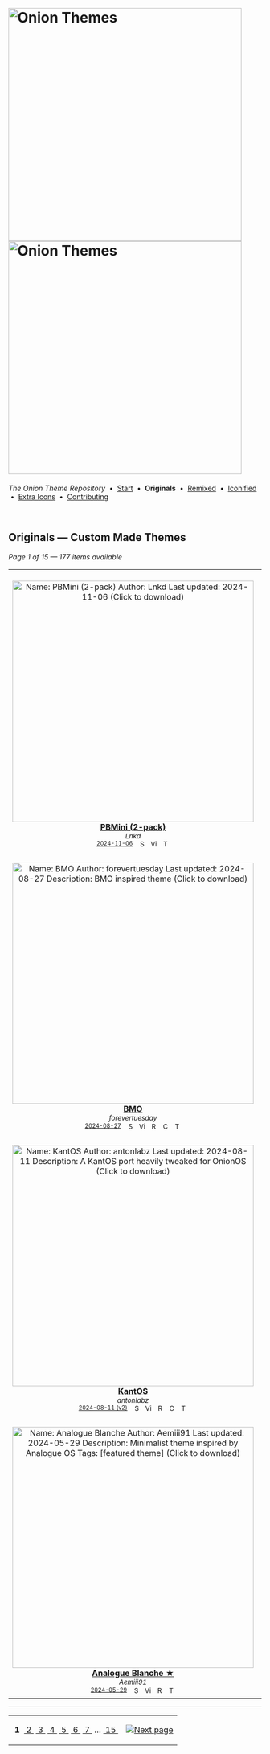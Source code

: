 <!--




















=================================================================================
---------------------------------------------------------------------------------

██████╗  ██████╗     ███╗   ██╗ ██████╗ ████████╗    ███████╗██████╗ ██╗████████╗
██╔══██╗██╔═══██╗    ████╗  ██║██╔═══██╗╚══██╔══╝    ██╔════╝██╔══██╗██║╚══██╔══╝
██║  ██║██║   ██║    ██╔██╗ ██║██║   ██║   ██║       █████╗  ██║  ██║██║   ██║   
██║  ██║██║   ██║    ██║╚██╗██║██║   ██║   ██║       ██╔══╝  ██║  ██║██║   ██║   
██████╔╝╚██████╔╝    ██║ ╚████║╚██████╔╝   ██║       ███████╗██████╔╝██║   ██║   
╚═════╝  ╚═════╝     ╚═╝  ╚═══╝ ╚═════╝    ╚═╝       ╚══════╝╚═════╝ ╚═╝   ╚═╝   

---------------------------------------------------------------------------------
=================================================================================

                  Note: This file was automatically generated.

            Run `python .github/generate.py` to regenerate the pages.




















-->
<p>&nbsp;</p>

# <img alt="Onion Themes" src="https://user-images.githubusercontent.com/44569252/179506709-0db2a8f5-3074-477c-81c4-719f281ddccc.png#gh-dark-mode-only" width="464px"><img alt="Onion Themes" src="https://user-images.githubusercontent.com/44569252/179506712-d5a1a916-7270-4902-aa55-5d93f7ee0f6e.png#gh-light-mode-only" width="464px">

*The Onion Theme Repository* &nbsp;•&nbsp; [Start](../../README.md) &nbsp;• &nbsp;**Originals** &nbsp;• &nbsp;[Remixed](../remixed/index.md) &nbsp;• &nbsp;[Iconified](../icons_themes/index.md) &nbsp;• &nbsp;[Extra&nbsp;Icons](../icons_standalone/index.md) &nbsp;• &nbsp;[Contributing](../../CONTRIBUTING.md)

<p>&nbsp;</p>


## Originals — Custom Made Themes

*Page 1 of 15 — 177 items available*
<table align="center"><tr>
<td align="center" valign="top" width="33.33%">
&nbsp;&nbsp;&nbsp;&nbsp;&nbsp;&nbsp;&nbsp;&nbsp;&nbsp;&nbsp;&nbsp;&nbsp;&nbsp;&nbsp;&nbsp;&nbsp;&nbsp;&nbsp;&nbsp;&nbsp;&nbsp;&nbsp;&nbsp;&nbsp;&nbsp;&nbsp;&nbsp;&nbsp;&nbsp;&nbsp;&nbsp;&nbsp;&nbsp;&nbsp;&nbsp;&nbsp;&nbsp;&nbsp;&nbsp;&nbsp;&nbsp;&nbsp;&nbsp;&nbsp;&nbsp;&nbsp;<br/>
<a href="https://raw.githubusercontent.com/OnionUI/Themes/main/release/PBMini%20%282-pack%29%20by%20Lnkd.zip">
<img title="Name: PBMini (2-pack)&#013;Author: Lnkd&#013;Last updated: 2024-11-06&#013;(Click to download)" width="480px" src="https://raw.githubusercontent.com/OnionUI/Themes/main/themes/PBMini%20%282-pack%29%20by%20Lnkd/preview.png" /><br/>
<b>PBMini (2-pack)</b>
</a><br/>
<sup><i>Lnkd</i></sup><br>
<sub>
<sup><a title="Last updated: 2024-11-06" href="https://github.com/OnionUI/Themes/commits/main/themes/PBMini (2-pack) by Lnkd">2024-11-06</a></sup> &nbsp;&nbsp;<a href="https://github.com/search?l=ZIP&q=filename%3A%22Lnkd%22+repo%3AOnionUI%2FThemes"><img src="https://user-images.githubusercontent.com/44569252/194037581-698a5004-8b75-4da6-a63d-b41d541ebde2.png" width="16" title="Search themes by this author (Requires GitHub account)"></a>&nbsp;&nbsp;<a href="https://raw.githubusercontent.com/OnionUI/Themes/main/themes/PBMini%20%282-pack%29%20by%20Lnkd/preview.png"><img title="View full-size preview" src="https://user-images.githubusercontent.com/44569252/194037184-ae453506-2536-4c6f-8a19-4a6c1de6ce32.png" width="16"></a> &nbsp;<a href="https://onionui.github.io/iconpack_preview.html#PBMini%20%282-pack%29%20by%20Lnkd,PBMini%20Bite%20Size%20by%20Lnkd:themes/PBMini%20%282-pack%29%20by%20Lnkd/PBMini%20Bite%20Size%20by%20Lnkd/icons,PBMini%20by%20Lnkd:themes/PBMini%20%282-pack%29%20by%20Lnkd/PBMini%20by%20Lnkd/icons"><img src="https://user-images.githubusercontent.com/44569252/215106002-fbcf1815-8080-447c-94c2-61f161efb503.png" height="16" title="This theme contains an icon pack"></a>
</sub>
</td>

<td align="center" valign="top" width="33.33%">
&nbsp;&nbsp;&nbsp;&nbsp;&nbsp;&nbsp;&nbsp;&nbsp;&nbsp;&nbsp;&nbsp;&nbsp;&nbsp;&nbsp;&nbsp;&nbsp;&nbsp;&nbsp;&nbsp;&nbsp;&nbsp;&nbsp;&nbsp;&nbsp;&nbsp;&nbsp;&nbsp;&nbsp;&nbsp;&nbsp;&nbsp;&nbsp;&nbsp;&nbsp;&nbsp;&nbsp;&nbsp;&nbsp;&nbsp;&nbsp;&nbsp;&nbsp;&nbsp;&nbsp;&nbsp;&nbsp;<br/>
<a href="https://raw.githubusercontent.com/OnionUI/Themes/main/release/On-Ion-Os%21%20by%20davibechecker.zip">
<img title="Name: On-Ion-Os!&#013;Author: davibechecker&#013;Last updated: 2024-11-06&#013;Description: Yu-Gi-Oh! based theme. Based off the yugioh duel monsters anime and card game.&#013;(Click to download)" width="480px" src="https://raw.githubusercontent.com/OnionUI/Themes/main/themes/On-Ion-Os%21%20by%20davibechecker/preview.png" /><br/>
<b>On-Ion-Os!</b>
</a><br/>
<sup><i>davibechecker</i></sup><br>
<sub>
<sup><a title="Last updated: 2024-11-06" href="https://github.com/OnionUI/Themes/commits/main/themes/On-Ion-Os! by davibechecker">2024-11-06</a></sup> &nbsp;&nbsp;<a href="https://github.com/search?l=ZIP&q=filename%3A%22davibechecker%22+repo%3AOnionUI%2FThemes"><img src="https://user-images.githubusercontent.com/44569252/194037581-698a5004-8b75-4da6-a63d-b41d541ebde2.png" width="16" title="Search themes by this author (Requires GitHub account)"></a>&nbsp;&nbsp;<a href="https://raw.githubusercontent.com/OnionUI/Themes/main/themes/On-Ion-Os%21%20by%20davibechecker/preview.png"><img title="View full-size preview" src="https://user-images.githubusercontent.com/44569252/194037184-ae453506-2536-4c6f-8a19-4a6c1de6ce32.png" width="16"></a> &nbsp;<a href="https://onionui.github.io/iconpack_preview.html#On-Ion-Os%21%20by%20davibechecker,On-Ion-Os%21%20by%20davibechecker:themes/On-Ion-Os%21%20by%20davibechecker/icons"><img src="https://user-images.githubusercontent.com/44569252/215106002-fbcf1815-8080-447c-94c2-61f161efb503.png" height="16" title="This theme contains an icon pack"></a>
</sub>
</td>

<td align="center" valign="top" width="33.33%">
&nbsp;&nbsp;&nbsp;&nbsp;&nbsp;&nbsp;&nbsp;&nbsp;&nbsp;&nbsp;&nbsp;&nbsp;&nbsp;&nbsp;&nbsp;&nbsp;&nbsp;&nbsp;&nbsp;&nbsp;&nbsp;&nbsp;&nbsp;&nbsp;&nbsp;&nbsp;&nbsp;&nbsp;&nbsp;&nbsp;&nbsp;&nbsp;&nbsp;&nbsp;&nbsp;&nbsp;&nbsp;&nbsp;&nbsp;&nbsp;&nbsp;&nbsp;&nbsp;&nbsp;&nbsp;&nbsp;<br/>
<a href="https://raw.githubusercontent.com/OnionUI/Themes/main/release/Scallion%20%282-pack%29%20by%20Cyberbellum.zip">
<img title="Name: Scallion (2-pack)&#013;Author: Cyberbellum&#013;Last updated: 2024-10-27&#013;(Click to download)" width="480px" src="https://raw.githubusercontent.com/OnionUI/Themes/main/themes/Scallion%20%282-pack%29%20by%20Cyberbellum/Scallion%20-%20Noir%20by%20Cyberbellum/preview.png" /><br/>
<b>Scallion (2-pack)</b>
</a><br/>
<sup><i>Cyberbellum</i></sup><br>
<sub>
<sup><a title="Last updated: 2024-10-27 (v2)" href="https://github.com/OnionUI/Themes/commits/main/themes/Scallion (2-pack) by Cyberbellum">2024-10-27 (v2)</a></sup> &nbsp;&nbsp;<a href="https://github.com/search?l=ZIP&q=filename%3A%22Cyberbellum%22+repo%3AOnionUI%2FThemes"><img src="https://user-images.githubusercontent.com/44569252/194037581-698a5004-8b75-4da6-a63d-b41d541ebde2.png" width="16" title="Search themes by this author (Requires GitHub account)"></a>&nbsp;&nbsp;<a href="https://raw.githubusercontent.com/OnionUI/Themes/main/themes/Scallion%20%282-pack%29%20by%20Cyberbellum/Scallion%20-%20Noir%20by%20Cyberbellum/preview.png"><img title="View full-size preview" src="https://user-images.githubusercontent.com/44569252/194037184-ae453506-2536-4c6f-8a19-4a6c1de6ce32.png" width="16"></a>&nbsp;&nbsp;<a href="themes/Scallion%20%282-pack%29%20by%20Cyberbellum/Scallion%20-%20Noir%20by%20Cyberbellum/readme.md"><img src="https://user-images.githubusercontent.com/44569252/215358455-b6a1348b-8161-40d6-9cc1-cc31720377c4.png" height="16" title="README"></a> &nbsp;<a href="https://onionui.github.io/iconpack_preview.html#Scallion%20%282-pack%29%20by%20Cyberbellum,Scallion%20-%20Noir%20by%20Cyberbellum:themes/Scallion%20%282-pack%29%20by%20Cyberbellum/Scallion%20-%20Noir%20by%20Cyberbellum/icons,Scallion%20by%20Cyberbellum:themes/Scallion%20%282-pack%29%20by%20Cyberbellum/Scallion%20by%20Cyberbellum/icons"><img src="https://user-images.githubusercontent.com/44569252/215106002-fbcf1815-8080-447c-94c2-61f161efb503.png" height="16" title="This theme contains an icon pack"></a>
</sub>
</td>

</tr><tr>
<td align="center" valign="top" width="33.33%">
<br/>
<a href="https://raw.githubusercontent.com/OnionUI/Themes/main/release/BMO%20by%20forevertuesday.zip">
<img title="Name: BMO&#013;Author: forevertuesday&#013;Last updated: 2024-08-27&#013;Description: BMO inspired theme&#013;(Click to download)" width="480px" src="https://raw.githubusercontent.com/OnionUI/Themes/main/themes/BMO%20by%20forevertuesday/preview.png" /><br/>
<b>BMO</b>
</a><br/>
<sup><i>forevertuesday</i></sup><br>
<sub>
<sup><a title="Last updated: 2024-08-27" href="https://github.com/OnionUI/Themes/commits/main/themes/BMO by forevertuesday">2024-08-27</a></sup> &nbsp;&nbsp;<a href="https://github.com/search?l=ZIP&q=filename%3A%22forevertuesday%22+repo%3AOnionUI%2FThemes"><img src="https://user-images.githubusercontent.com/44569252/194037581-698a5004-8b75-4da6-a63d-b41d541ebde2.png" width="16" title="Search themes by this author (Requires GitHub account)"></a>&nbsp;&nbsp;<a href="https://raw.githubusercontent.com/OnionUI/Themes/main/themes/BMO%20by%20forevertuesday/preview.png"><img title="View full-size preview" src="https://user-images.githubusercontent.com/44569252/194037184-ae453506-2536-4c6f-8a19-4a6c1de6ce32.png" width="16"></a>&nbsp;&nbsp;<a href="themes/BMO%20by%20forevertuesday/readme.txt"><img src="https://user-images.githubusercontent.com/44569252/215358455-b6a1348b-8161-40d6-9cc1-cc31720377c4.png" height="16" title="README"></a>&nbsp;&nbsp;<a href="https://onionui.github.io/bgm_preview.html?theme=BMO%20by%20forevertuesday"><img src="https://user-images.githubusercontent.com/44569252/194010780-d3659ecd-7348-4e44-a81d-06708a4e9734.png" width="16" title="Custom background music included (Click to download MP3 file)"></a> &nbsp;<a href="https://onionui.github.io/iconpack_preview.html#BMO%20by%20forevertuesday,BMO%20by%20forevertuesday:themes/BMO%20by%20forevertuesday/icons"><img src="https://user-images.githubusercontent.com/44569252/215106002-fbcf1815-8080-447c-94c2-61f161efb503.png" height="16" title="This theme contains an icon pack"></a>
</sub>
</td>

<td align="center" valign="top" width="33.33%">
<br/>
<a href="https://raw.githubusercontent.com/OnionUI/Themes/main/release/BMO%20Noire%20by%20forevertuesday.zip">
<img title="Name: BMO Noire&#013;Author: forevertuesday&#013;Last updated: 2024-08-27&#013;Description: BMO Noire inspired theme&#013;(Click to download)" width="480px" src="https://raw.githubusercontent.com/OnionUI/Themes/main/themes/BMO%20Noire%20by%20forevertuesday/preview.png" /><br/>
<b>BMO Noire</b>
</a><br/>
<sup><i>forevertuesday</i></sup><br>
<sub>
<sup><a title="Last updated: 2024-08-27" href="https://github.com/OnionUI/Themes/commits/main/themes/BMO Noire by forevertuesday">2024-08-27</a></sup> &nbsp;&nbsp;<a href="https://github.com/search?l=ZIP&q=filename%3A%22forevertuesday%22+repo%3AOnionUI%2FThemes"><img src="https://user-images.githubusercontent.com/44569252/194037581-698a5004-8b75-4da6-a63d-b41d541ebde2.png" width="16" title="Search themes by this author (Requires GitHub account)"></a>&nbsp;&nbsp;<a href="https://raw.githubusercontent.com/OnionUI/Themes/main/themes/BMO%20Noire%20by%20forevertuesday/preview.png"><img title="View full-size preview" src="https://user-images.githubusercontent.com/44569252/194037184-ae453506-2536-4c6f-8a19-4a6c1de6ce32.png" width="16"></a>&nbsp;&nbsp;<a href="themes/BMO%20Noire%20by%20forevertuesday/readme.txt"><img src="https://user-images.githubusercontent.com/44569252/215358455-b6a1348b-8161-40d6-9cc1-cc31720377c4.png" height="16" title="README"></a>&nbsp;&nbsp;<a href="https://onionui.github.io/bgm_preview.html?theme=BMO%20Noire%20by%20forevertuesday"><img src="https://user-images.githubusercontent.com/44569252/194010780-d3659ecd-7348-4e44-a81d-06708a4e9734.png" width="16" title="Custom background music included (Click to download MP3 file)"></a> &nbsp;<a href="https://onionui.github.io/iconpack_preview.html#BMO%20Noire%20by%20forevertuesday,BMO%20Noire%20by%20forevertuesday:themes/BMO%20Noire%20by%20forevertuesday/icons"><img src="https://user-images.githubusercontent.com/44569252/215106002-fbcf1815-8080-447c-94c2-61f161efb503.png" height="16" title="This theme contains an icon pack"></a>
</sub>
</td>

<td align="center" valign="top" width="33.33%">
<br/>
<a href="https://raw.githubusercontent.com/OnionUI/Themes/main/release/Cosy%20by%20KyleBing.zip">
<img title="Name: Cosy&#013;Author: KyleBing&#013;Last updated: 2024-10-27&#013;Description: Cosy&#013;(Click to download)" width="480px" src="https://raw.githubusercontent.com/OnionUI/Themes/main/themes/Cosy%20by%20KyleBing/preview.png" /><br/>
<b>Cosy</b>
</a><br/>
<sup><i>KyleBing</i></sup><br>
<sub>
<sup><a title="Last updated: 2024-10-27 (v4)" href="https://github.com/OnionUI/Themes/commits/main/themes/Cosy by KyleBing">2024-10-27 (v4)</a></sup> &nbsp;&nbsp;<a href="https://github.com/search?l=ZIP&q=filename%3A%22KyleBing%22+repo%3AOnionUI%2FThemes"><img src="https://user-images.githubusercontent.com/44569252/194037581-698a5004-8b75-4da6-a63d-b41d541ebde2.png" width="16" title="Search themes by this author (Requires GitHub account)"></a>&nbsp;&nbsp;<a href="https://raw.githubusercontent.com/OnionUI/Themes/main/themes/Cosy%20by%20KyleBing/preview.png"><img title="View full-size preview" src="https://user-images.githubusercontent.com/44569252/194037184-ae453506-2536-4c6f-8a19-4a6c1de6ce32.png" width="16"></a>&nbsp;&nbsp;<a href="themes/Cosy%20by%20KyleBing/README.md"><img src="https://user-images.githubusercontent.com/44569252/215358455-b6a1348b-8161-40d6-9cc1-cc31720377c4.png" height="16" title="README"></a> &nbsp;<a href="https://onionui.github.io/iconpack_preview.html#Cosy%20by%20KyleBing,Cosy%20by%20KyleBing:themes/Cosy%20by%20KyleBing/icons"><img src="https://user-images.githubusercontent.com/44569252/215106002-fbcf1815-8080-447c-94c2-61f161efb503.png" height="16" title="This theme contains an icon pack"></a>
</sub>
</td>

</tr><tr>
<td align="center" valign="top" width="33.33%">
<br/>
<a href="https://raw.githubusercontent.com/OnionUI/Themes/main/release/KantOS%20by%20antonlabz.zip">
<img title="Name: KantOS&#013;Author: antonlabz&#013;Last updated: 2024-08-11&#013;Description: A KantOS port heavily tweaked for OnionOS&#013;(Click to download)" width="480px" src="https://raw.githubusercontent.com/OnionUI/Themes/main/themes/KantOS%20by%20antonlabz/preview.png" /><br/>
<b>KantOS</b>
</a><br/>
<sup><i>antonlabz</i></sup><br>
<sub>
<sup><a title="Last updated: 2024-08-11 (v2)" href="https://github.com/OnionUI/Themes/commits/main/themes/KantOS by antonlabz">2024-08-11 (v2)</a></sup> &nbsp;&nbsp;<a href="https://github.com/search?l=ZIP&q=filename%3A%22antonlabz%22+repo%3AOnionUI%2FThemes"><img src="https://user-images.githubusercontent.com/44569252/194037581-698a5004-8b75-4da6-a63d-b41d541ebde2.png" width="16" title="Search themes by this author (Requires GitHub account)"></a>&nbsp;&nbsp;<a href="https://raw.githubusercontent.com/OnionUI/Themes/main/themes/KantOS%20by%20antonlabz/preview.png"><img title="View full-size preview" src="https://user-images.githubusercontent.com/44569252/194037184-ae453506-2536-4c6f-8a19-4a6c1de6ce32.png" width="16"></a>&nbsp;&nbsp;<a href="themes/KantOS%20by%20antonlabz/README.md"><img src="https://user-images.githubusercontent.com/44569252/215358455-b6a1348b-8161-40d6-9cc1-cc31720377c4.png" height="16" title="README"></a>&nbsp;&nbsp;<a href="https://onionui.github.io/bgm_preview.html?theme=KantOS%20by%20antonlabz"><img src="https://user-images.githubusercontent.com/44569252/194010780-d3659ecd-7348-4e44-a81d-06708a4e9734.png" width="16" title="Custom background music included (Click to download MP3 file)"></a> &nbsp;<a href="https://onionui.github.io/iconpack_preview.html#KantOS%20by%20antonlabz,KantOS%20by%20antonlabz:themes/KantOS%20by%20antonlabz/icons"><img src="https://user-images.githubusercontent.com/44569252/215106002-fbcf1815-8080-447c-94c2-61f161efb503.png" height="16" title="This theme contains an icon pack"></a>
</sub>
</td>

<td align="center" valign="top" width="33.33%">
<br/>
<a href="https://raw.githubusercontent.com/OnionUI/Themes/main/release/Pikachu%20Edition%20by%20UnBurn.zip">
<img title="Name: Pikachu Edition&#013;Author: UnBurn&#013;Last updated: 2024-07-01&#013;Description: I choose you!&#013;(Click to download)" width="480px" src="https://raw.githubusercontent.com/OnionUI/Themes/main/themes/Pikachu%20Edition%20by%20UnBurn/preview.png" /><br/>
<b>Pikachu Edition</b>
</a><br/>
<sup><i>UnBurn</i></sup><br>
<sub>
<sup><a title="Last updated: 2024-07-01" href="https://github.com/OnionUI/Themes/commits/main/themes/Pikachu Edition by UnBurn">2024-07-01</a></sup> &nbsp;&nbsp;<a href="https://github.com/search?l=ZIP&q=filename%3A%22UnBurn%22+repo%3AOnionUI%2FThemes"><img src="https://user-images.githubusercontent.com/44569252/194037581-698a5004-8b75-4da6-a63d-b41d541ebde2.png" width="16" title="Search themes by this author (Requires GitHub account)"></a>&nbsp;&nbsp;<a href="https://raw.githubusercontent.com/OnionUI/Themes/main/themes/Pikachu%20Edition%20by%20UnBurn/preview.png"><img title="View full-size preview" src="https://user-images.githubusercontent.com/44569252/194037184-ae453506-2536-4c6f-8a19-4a6c1de6ce32.png" width="16"></a>&nbsp;&nbsp;<a href="https://onionui.github.io/bgm_preview.html?theme=Pikachu%20Edition%20by%20UnBurn"><img src="https://user-images.githubusercontent.com/44569252/194010780-d3659ecd-7348-4e44-a81d-06708a4e9734.png" width="16" title="Custom background music included (Click to download MP3 file)"></a>
</sub>
</td>

<td align="center" valign="top" width="33.33%">
<br/>
<a href="https://raw.githubusercontent.com/OnionUI/Themes/main/release/Impact%20by%20edvardeishen.zip">
<img title="Name: Impact&#013;Author: edvardeishen&#013;Last updated: 2024-07-01&#013;Description: Not Genshin, but my favorite font&#013;(Click to download)" width="480px" src="https://raw.githubusercontent.com/OnionUI/Themes/main/themes/Impact%20by%20edvardeishen/preview.png" /><br/>
<b>Impact</b>
</a><br/>
<sup><i>edvardeishen</i></sup><br>
<sub>
<sup><a title="Last updated: 2024-07-01" href="https://github.com/OnionUI/Themes/commits/main/themes/Impact by edvardeishen">2024-07-01</a></sup> &nbsp;&nbsp;<a href="https://github.com/search?l=ZIP&q=filename%3A%22edvardeishen%22+repo%3AOnionUI%2FThemes"><img src="https://user-images.githubusercontent.com/44569252/194037581-698a5004-8b75-4da6-a63d-b41d541ebde2.png" width="16" title="Search themes by this author (Requires GitHub account)"></a>&nbsp;&nbsp;<a href="https://raw.githubusercontent.com/OnionUI/Themes/main/themes/Impact%20by%20edvardeishen/preview.png"><img title="View full-size preview" src="https://user-images.githubusercontent.com/44569252/194037184-ae453506-2536-4c6f-8a19-4a6c1de6ce32.png" width="16"></a> &nbsp;<a href="https://onionui.github.io/iconpack_preview.html#Impact%20by%20edvardeishen,Impact%20by%20edvardeishen:themes/Impact%20by%20edvardeishen/icons"><img src="https://user-images.githubusercontent.com/44569252/215106002-fbcf1815-8080-447c-94c2-61f161efb503.png" height="16" title="This theme contains an icon pack"></a>
</sub>
</td>

</tr><tr>
<td align="center" valign="top" width="33.33%">
<br/>
<a href="https://raw.githubusercontent.com/OnionUI/Themes/main/release/Analogue%20Blanche%20by%20Aemiii91.zip">
<img title="Name: Analogue Blanche&#013;Author: Aemiii91&#013;Last updated: 2024-05-29&#013;Description: Minimalist theme inspired by Analogue OS&#013;Tags: [featured theme]&#013;(Click to download)" width="480px" src="https://raw.githubusercontent.com/OnionUI/Themes/main/themes/Analogue%20Blanche%20by%20Aemiii91/preview.png" /><br/>
<b>Analogue Blanche ★</b>
</a><br/>
<sup><i>Aemiii91</i></sup><br>
<sub>
<sup><a title="Last updated: 2024-05-29" href="https://github.com/OnionUI/Themes/commits/main/themes/Analogue Blanche by Aemiii91">2024-05-29</a></sup> &nbsp;&nbsp;<a href="https://github.com/search?l=ZIP&q=filename%3A%22Aemiii91%22+repo%3AOnionUI%2FThemes"><img src="https://user-images.githubusercontent.com/44569252/194037581-698a5004-8b75-4da6-a63d-b41d541ebde2.png" width="16" title="Search themes by this author (Requires GitHub account)"></a>&nbsp;&nbsp;<a href="https://raw.githubusercontent.com/OnionUI/Themes/main/themes/Analogue%20Blanche%20by%20Aemiii91/preview.png"><img title="View full-size preview" src="https://user-images.githubusercontent.com/44569252/194037184-ae453506-2536-4c6f-8a19-4a6c1de6ce32.png" width="16"></a>&nbsp;&nbsp;<a href="themes/Analogue%20Blanche%20by%20Aemiii91/readme.md"><img src="https://user-images.githubusercontent.com/44569252/215358455-b6a1348b-8161-40d6-9cc1-cc31720377c4.png" height="16" title="README"></a> &nbsp;<a href="https://onionui.github.io/iconpack_preview.html#Analogue%20Blanche%20by%20Aemiii91,"><img src="https://user-images.githubusercontent.com/44569252/215106002-fbcf1815-8080-447c-94c2-61f161efb503.png" height="16" title="This theme contains an icon pack"></a>
</sub>
</td>

<td align="center" valign="top" width="33.33%">
<br/>
<a href="https://raw.githubusercontent.com/OnionUI/Themes/main/release/Wireframe%20by%20KyleBing.zip">
<img title="Name: Wireframe&#013;Author: KyleBing&#013;Last updated: 2024-08-27&#013;Description: Wireframe, frames&#013;(Click to download)" width="480px" src="https://raw.githubusercontent.com/OnionUI/Themes/main/themes/Wireframe%20by%20KyleBing/preview.png" /><br/>
<b>Wireframe</b>
</a><br/>
<sup><i>KyleBing</i></sup><br>
<sub>
<sup><a title="Last updated: 2024-08-27 (v2)" href="https://github.com/OnionUI/Themes/commits/main/themes/Wireframe by KyleBing">2024-08-27 (v2)</a></sup> &nbsp;&nbsp;<a href="https://github.com/search?l=ZIP&q=filename%3A%22KyleBing%22+repo%3AOnionUI%2FThemes"><img src="https://user-images.githubusercontent.com/44569252/194037581-698a5004-8b75-4da6-a63d-b41d541ebde2.png" width="16" title="Search themes by this author (Requires GitHub account)"></a>&nbsp;&nbsp;<a href="https://raw.githubusercontent.com/OnionUI/Themes/main/themes/Wireframe%20by%20KyleBing/preview.png"><img title="View full-size preview" src="https://user-images.githubusercontent.com/44569252/194037184-ae453506-2536-4c6f-8a19-4a6c1de6ce32.png" width="16"></a>
</sub>
</td>

<td align="center" valign="top" width="33.33%">
<br/>
<a href="https://raw.githubusercontent.com/OnionUI/Themes/main/release/MiyooCarPlay%20by%20RobyRosa.zip">
<img title="Name: MiyooCarPlay&#013;Author: RobyRosa&#013;Last updated: 2024-05-19&#013;Description: Apple Car Style&#013;(Click to download)" width="480px" src="https://raw.githubusercontent.com/OnionUI/Themes/main/themes/MiyooCarPlay%20by%20RobyRosa/preview.png" /><br/>
<b>MiyooCarPlay</b>
</a><br/>
<sup><i>RobyRosa</i></sup><br>
<sub>
<sup><a title="Last updated: 2024-05-19" href="https://github.com/OnionUI/Themes/commits/main/themes/MiyooCarPlay by RobyRosa">2024-05-19</a></sup> &nbsp;&nbsp;<a href="https://github.com/search?l=ZIP&q=filename%3A%22RobyRosa%22+repo%3AOnionUI%2FThemes"><img src="https://user-images.githubusercontent.com/44569252/194037581-698a5004-8b75-4da6-a63d-b41d541ebde2.png" width="16" title="Search themes by this author (Requires GitHub account)"></a>&nbsp;&nbsp;<a href="https://raw.githubusercontent.com/OnionUI/Themes/main/themes/MiyooCarPlay%20by%20RobyRosa/preview.png"><img title="View full-size preview" src="https://user-images.githubusercontent.com/44569252/194037184-ae453506-2536-4c6f-8a19-4a6c1de6ce32.png" width="16"></a> &nbsp;<a href="https://onionui.github.io/iconpack_preview.html#MiyooCarPlay%20by%20RobyRosa,MiyooCarPlay%20by%20RobyRosa:themes/MiyooCarPlay%20by%20RobyRosa/icons"><img src="https://user-images.githubusercontent.com/44569252/215106002-fbcf1815-8080-447c-94c2-61f161efb503.png" height="16" title="This theme contains an icon pack"></a>
</sub>
</td>


</tr></table>


---

<table align="center"><tr><td align="center" valign="middle">

&nbsp;**1**&nbsp; [&nbsp;2&nbsp;](index-14-38.md) [&nbsp;3&nbsp;](index-13-64.md) [&nbsp;4&nbsp;](index-12-ca.md) [&nbsp;5&nbsp;](index-11-8c.md) [&nbsp;6&nbsp;](index-10-be.md) [&nbsp;7&nbsp;](index-09-9d.md) &hellip;&nbsp;[&nbsp;15&nbsp;](index-01-79.md)

</td><td>

[![Next page](https://github.com/OnionUI/Themes/assets/44569252/a0717376-2b5b-4534-9eba-4d2d3961f06b)](index-14-38.md)

</td></tr></table>